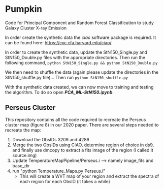 # Pumpkin
Code for Principal Component and Random Forest Classification to study Galaxy Cluster X-ray Emission

In order create the synthetic data the *ciao* software package is required. It can be found here: https://cxc.cfa.harvard.edu/ciao/

In order to create the synthetic data, update the StN150_Single.py and StN150_Double.py files with the appropriate directories. Then run the following command,
`python StN150_Single.py && python StN150_Double.py`

We then need to shuffle the data (again please update the directories in the StN150_shuffle.py file)...
Then run `python StN150_shuffle.py`

With the synthetic data created, we can now move to training and testing the algorithm. To do so open ***PCA_ML-StN150.ipynb***.


## Perseus Cluster
This repository contains all the code required to recreate the Perseus cluster map (figure 8) in our 2020 paper. There are several steps needed to recreate the map:


1. Download the ObsIDs 3209 and 4289
2. Merge the two ObsIDs using CIAO, determine region of choice in ds9, and finally use dmcopy to extract a fits image of the region (I called it source.img)
3. Update TemperatureMapPipeline/Perseus.i --> namely image\_fits and base\_dir
4. run "python Temperature\_Maps.py Perseus.i"
	- This will create a WVT map of your region and extract the spectra of each region for each ObsID (it takes a while)
	
